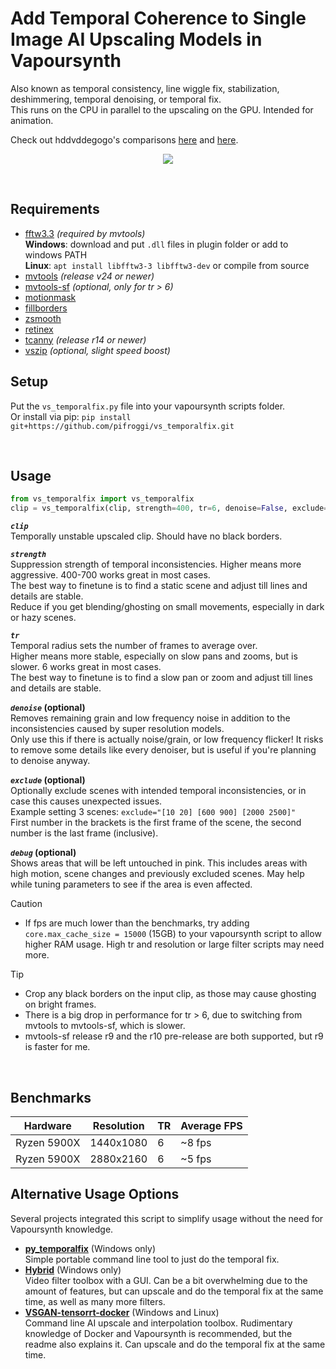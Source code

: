 

















# Add Temporal Coherence to Single Image AI Upscaling Models in Vapoursynth
Also known as temporal consistency, line wiggle fix, stabilization, deshimmering, temporal denoising, or temporal fix.  
This runs on the CPU in parallel to the upscaling on the GPU. Intended for animation.

Check out hddvddegogo's comparisons [here](https://www.youtube.com/watch?v=BXc_Uddt2KA) and [here](https://www.youtube.com/watch?v=u6LHR9_m5rg).



<p align="center">
    <img src="README_img1.gif"/>
</p>

<br />

## Requirements
* [fftw3.3](http://www.fftw.org/download.html) *(required by mvtools)*  
    __Windows__: download and put `.dll` files in plugin folder or add to windows PATH  
    __Linux__: `apt install libfftw3-3 libfftw3-dev` or compile from source
* [mvtools](https://github.com/dubhater/vapoursynth-mvtools) *(release v24 or newer)*
* [mvtools-sf](https://github.com/IFeelBloated/vapoursynth-mvtools-sf) *(optional, only for tr > 6)*
* [motionmask](https://github.com/dubhater/vapoursynth-motionmask)
* [fillborders](https://github.com/dubhater/vapoursynth-fillborders)
* [zsmooth](https://github.com/adworacz/zsmooth)
* [retinex](https://github.com/HomeOfVapourSynthEvolution/VapourSynth-Retinex)
* [tcanny](https://github.com/HomeOfVapourSynthEvolution/VapourSynth-TCanny) *(release r14 or newer)*
* [vszip](https://github.com/dnjulek/vapoursynth-zip) *(optional, slight speed boost)*

## Setup
Put the `vs_temporalfix.py` file into your vapoursynth scripts folder.  
Or install via pip: `pip install git+https://github.com/pifroggi/vs_temporalfix.git`

<br />

## Usage

```python
from vs_temporalfix import vs_temporalfix
clip = vs_temporalfix(clip, strength=400, tr=6, denoise=False, exclude=None, debug=False)
```

__*`clip`*__  
Temporally unstable upscaled clip. Should have no black borders.

__*`strength`*__  
Suppression strength of temporal inconsistencies. Higher means more aggressive. 400-700 works great in most cases.  
The best way to finetune is to find a static scene and adjust till lines and details are stable.  
Reduce if you get blending/ghosting on small movements, especially in dark or hazy scenes.

__*`tr`*__  
Temporal radius sets the number of frames to average over.  
Higher means more stable, especially on slow pans and zooms, but is slower. 6 works great in most cases.  
The best way to finetune is to find a slow pan or zoom and adjust till lines and details are stable.

__*`denoise`* (optional)__  
Removes remaining grain and low frequency noise in addition to the inconsistencies caused by super resolution models.  
Only use this if there is actually noise/grain, or low frequency flicker! It risks to remove some details like every denoiser, but is useful if you're planning to denoise anyway.

__*`exclude`* (optional)__  
Optionally exclude scenes with intended temporal inconsistencies, or in case this causes unexpected issues.  
Example setting 3 scenes: `exclude="[10 20] [600 900] [2000 2500]"`  
First number in the brackets is the first frame of the scene, the second number is the last frame (inclusive).

__*`debug`* (optional)__  
Shows areas that will be left untouched in pink. This includes areas with high motion, scene changes and previously excluded scenes. May help while tuning parameters to see if the area is even affected.

> [!CAUTION]
> * If fps are much lower than the benchmarks, try adding `core.max_cache_size = 15000` (15GB) to your vapoursynth script to allow higher RAM usage. High tr and resolution or large filter scripts may need more.

> [!TIP]
> * Crop any black borders on the input clip, as those may cause ghosting on bright frames.
> * There is a big drop in performance for tr > 6, due to switching from mvtools to mvtools-sf, which is slower.
> * mvtools-sf release r9 and the r10 pre-release are both supported, but r9 is faster for me.

<br />

## Benchmarks

| Hardware    | Resolution | TR | Average FPS
| ----------- | ---------- | -- | -----------
| Ryzen 5900X | 1440x1080  | 6  | ~8 fps
| Ryzen 5900X | 2880x2160  | 6  | ~5 fps

## Alternative Usage Options
Several projects integrated this script to simplify usage without the need for Vapoursynth knowledge.
* __[py_temporalfix](https://github.com/JepEtau/py_temporalfix)__ (Windows only)  
  Simple portable command line tool to just do the temporal fix.
* __[Hybrid](https://www.selur.de/)__ (Windows only)  
  Video filter toolbox with a GUI. Can be a bit overwhelming due to the amount of features, but can upscale and do the temporal fix at the same time, as well as many more filters.
* __[VSGAN-tensorrt-docker](https://github.com/styler00dollar/VSGAN-tensorrt-docker)__ (Windows and Linux)  
  Command line AI upscale and interpolation toolbox. Rudimentary knowledge of Docker and Vapoursynth is recommended, but the readme also explains it. Can upscale and do the temporal fix at the same time.
